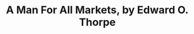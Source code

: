 ---
layout: post
title: A Man For All Markets, by Edward O. Thorpe
tags: books
notes-marker: active-with-caret
---